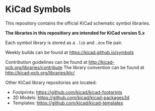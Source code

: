 # KiCad Symbols

This repository contains the official KiCad schematic symbol libraries.

**The libraries in this repositiory are intended for KiCad version 5.x**

Each symbol library is stored as a `.lib` and `.dcm` file pair.

Weekly builds can be found at https://kicad.github.io/symbols

Contribution guidelines can be found at http://kicad-pcb.org/libraries/contribute
The library convention can be found at http://kicad-pcb.org/libraries/klc/

Other KiCad library repositories are located:

* Footprints: https://github.com/kicad/kicad-footprints
* 3D Models: https://github.com/kicad/kicad-packages3d
* Templates: https://github.com/kicad/kicad-templates
